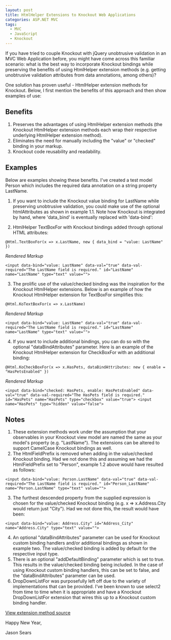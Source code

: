 ```yaml
---
layout: post
title: HtmlHelper Extensions to Knockout Web Applications
categories: ASP.NET MVC
tags:
  - MVC
  - JavaScript
  - Knockout
---
```


If you have tried to couple Knockout with jQuery unobtrusive validation in an MVC Web Application before, you might have come across this familiar scenario: what is the best way to incorporate Knockout bindings while preserving the benefits of using HtmlHelper extension methods (e.g. getting unobtrusive validation attributes from data annotations, among others)?

One solution has proven useful - HtmlHelper extension methods for Knockout. Below, I first mention the benefits of this approach and then show examples of use:

## Benefits
1. Preserves the advantages of using HtmlHelper extension methods (the Knockout HtmlHelper extension methods each wrap their respective underlying HtmlHelper extension method).
2. Eliminates the need for manually including the "value" or "checked" binding in your markup.
3. Knockout code reusability and readability.

## Examples
Below are examples showing these benefits. I've created a test model Person which includes the required data annotation on a string property LastName.

1. If you want to include the Knockout value binding for LastName while preserving unobtrusive validation, you could make use of the optional htmlAttributes as shown in example 1.1. Note how Knockout is integrated by hand, where 'data_bind' is eventually replaced with 'data-bind':

2. HtmlHelper TextBoxFor with Knockout bindings added through optional HTML attributes:
```
@Html.TextBoxFor(x => x.LastName, new { data_bind = "value: LastName" })
```

_Rendered Markup_
```
<input data-bind="value: LastName" data-val="true" data-val-required="The LastName field is required." id="LastName" name="LastName" type="text" value="">
```

3. The prolific use of the value/checked binding was the inspiration for the Knockout HtmlHelper extensions. Below is an example of how the Knockout HtmlHelper extension for TextBoxFor simplifies this:
```
@Html.KoTextBoxFor(x => x.LastName)
```

_Rendered Markup_
```
<input data-bind="value: LastName" data-val="true" data-val-required="The LastName field is required." id="LastName" name="LastName" type="text" value="">
```

4. If you want to include additional bindings, you can do so with the optional "dataBindAttributes" parameter. Here is an example of the Knockout HtmlHelper extension for CheckBoxFor with an additional binding:
```
@Html.KoCheckBoxFor(x => x.HasPets, dataBindAttributes: new { enable = "HasPetsEnabled" })
```

_Rendered Markup_
```
<input data-bind="checked: HasPets, enable: HasPetsEnabled" data-val="true" data-val-required="The HasPets field is required." id="HasPets" name="HasPets" type="checkbox" value="true"> <input name="HasPets" type="hidden" value="false">
```

## Notes
1. These extension methods work under the assumption that your observables in your Knockout view model are named the same as your model's property (e.g. "LastName"). The extensions can be altered to support CamelCase Knockout bindings as well.
2. The HtmlFieldPrefix is removed when adding in the value/checked Knockout binding. Had we not done this and assuming we had the HtmlFieldPrefix set to "Person", example 1.2 above would have resulted as follows:
```
<input data-bind="value: Person.LastName" data-val="true" data-val-required="The LastName field is required." id="Person_LastName" name="Person.LastName" type="text" value="">
```
3. The furthest descended property from the supplied expression is chosen for the value/checked Knockout binding (e.g. x => x.Address.City would return just "City"). Had we not done this, the result would have been:
```
<input data-bind="value: Address.City" id="Address_City" name="Address.City" type="text" value="">
```
4. An optional "dataBindAttributes" parameter can be used for Knockout custom binding handlers and/or additional bindings as shown in example two. The value/checked binding is added by default for the respective input type.
5. There is an optional "addDefaultBinding" parameter which is set to true. This results in the value/checked binding being included. In the case of using Knockout custom binding handlers, this can be set to false, and the "dataBindAttributes" parameter can be used.
6. DropDownListFor was purposefully left off due to the variety of implementations that can be provided. I've been known to use select2 from time to time when it is appropriate and have a Knockout DropDownListFor extension that wires this up to a Knockout custom binding handler.

<a href = "https://sears.blob.core.windows.net/blog/2015/1/5/KoExtensions.cs">View extension method source</a>

Happy New Year,

Jason Sears